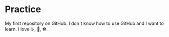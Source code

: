 # Practice
My first repository on GitHub.
I don´t know how to use GitHub and I want to learn.
I love :coffee:, :pizza:, :soccer:.
